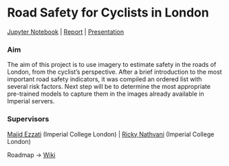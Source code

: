 # Road Safety for Cyclists in London
[Jupyter Notebook](https://github.com/warcraft12321/RoadSafety/blob/master/RoadSafety.ipynb) | [Report](https://github.com/warcraft12321/RoadSafety/blob/master/text/report.pdf) | [Presentation](https://github.com/warcraft12321/RoadSafety/blob/master/text/presentation.pdf)

### Aim

The aim of this project is to use imagery to estimate safety in the roads of London, from the cyclist’s perspective. After
a brief introduction to the most important road safety indicators, it was compiled an ordered list with several risk factors. Next
step will be to determine the most appropriate pre-trained models to capture them in the images already available in Imperial servers.

### Supervisors
[Majid Ezzati](https://www.imperial.ac.uk/people/majid.ezzati) (Imperial College London) | [Ricky Nathvani](https://www.imperial.ac.uk/people/r.nathvani) (Imperial College London)

Roadmap -> [Wiki](https://github.com/warcraft12321/RoadSafety/wiki)